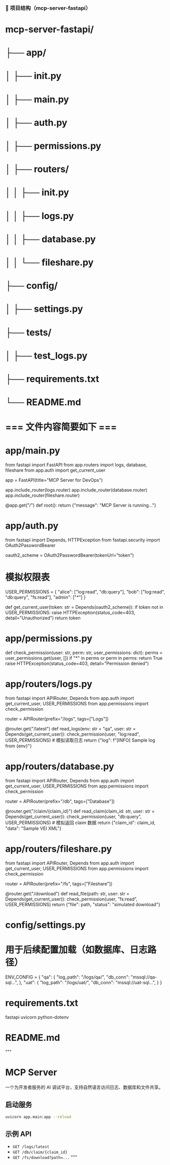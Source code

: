 ### 📁 项目结构（mcp-server-fastapi）
#
# mcp-server-fastapi/
# ├── app/
# │   ├── __init__.py
# │   ├── main.py
# │   ├── auth.py
# │   ├── permissions.py
# │   ├── routers/
# │   │   ├── __init__.py
# │   │   ├── logs.py
# │   │   ├── database.py
# │   │   └── fileshare.py
# ├── config/
# │   ├── settings.py
# ├── tests/
# │   ├── test_logs.py
# ├── requirements.txt
# └── README.md

# === 文件内容简要如下 ===

# app/main.py
from fastapi import FastAPI
from app.routers import logs, database, fileshare
from app.auth import get_current_user

app = FastAPI(title="MCP Server for DevOps")

app.include_router(logs.router)
app.include_router(database.router)
app.include_router(fileshare.router)

@app.get("/")
def root():
    return {"message": "MCP Server is running..."}

# app/auth.py
from fastapi import Depends, HTTPException
from fastapi.security import OAuth2PasswordBearer

oauth2_scheme = OAuth2PasswordBearer(tokenUrl="token")

# 模拟权限表
USER_PERMISSIONS = {
    "alice": ["log:read", "db:query"],
    "bob": ["log:read", "db:query", "fs:read"],
    "admin": ["*"]
}

def get_current_user(token: str = Depends(oauth2_scheme)):
    if token not in USER_PERMISSIONS:
        raise HTTPException(status_code=403, detail="Unauthorized")
    return token

# app/permissions.py
def check_permission(user: str, perm: str, user_permissions: dict):
    perms = user_permissions.get(user, [])
    if "*" in perms or perm in perms:
        return True
    raise HTTPException(status_code=403, detail="Permission denied")

# app/routers/logs.py
from fastapi import APIRouter, Depends
from app.auth import get_current_user, USER_PERMISSIONS
from app.permissions import check_permission

router = APIRouter(prefix="/logs", tags=["Logs"])

@router.get("/latest")
def read_logs(env: str = "qa", user: str = Depends(get_current_user)):
    check_permission(user, "log:read", USER_PERMISSIONS)
    # 模拟读取日志
    return {"log": f"[INFO] Sample log from {env}"}

# app/routers/database.py
from fastapi import APIRouter, Depends
from app.auth import get_current_user, USER_PERMISSIONS
from app.permissions import check_permission

router = APIRouter(prefix="/db", tags=["Database"])

@router.get("/claim/{claim_id}")
def read_claim(claim_id: str, user: str = Depends(get_current_user)):
    check_permission(user, "db:query", USER_PERMISSIONS)
    # 模拟返回 claim 数据
    return {"claim_id": claim_id, "data": "Sample VEI XML"}

# app/routers/fileshare.py
from fastapi import APIRouter, Depends
from app.auth import get_current_user, USER_PERMISSIONS
from app.permissions import check_permission

router = APIRouter(prefix="/fs", tags=["Fileshare"])

@router.get("/download")
def read_file(path: str, user: str = Depends(get_current_user)):
    check_permission(user, "fs:read", USER_PERMISSIONS)
    return {"file": path, "status": "simulated download"}

# config/settings.py
# 用于后续配置加载（如数据库、日志路径）
ENV_CONFIG = {
    "qa": {
        "log_path": "/logs/qa/",
        "db_conn": "mssql://qa-sql...",
    },
    "uat": {
        "log_path": "/logs/uat/",
        "db_conn": "mssql://uat-sql...",
    }
}

# requirements.txt
fastapi
uvicorn
python-dotenv

# README.md
"""
# MCP Server

一个为开发者服务的 AI 调试平台，支持自然语言访问日志、数据库和文件共享。

## 启动服务
```bash
uvicorn app.main:app --reload
```

## 示例 API
- `GET /logs/latest`
- `GET /db/claim/{claim_id}`
- `GET /fs/download?path=...`
"""
